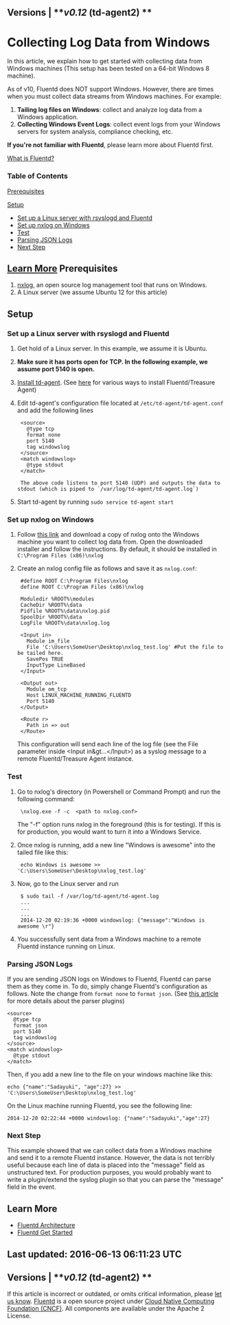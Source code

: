 
Versions \| ***v0.12* (td-agent2) **
------------------------------------------------------------------------

Collecting Log Data from Windows
================================

In this article, we explain how to get started with collecting data from
Windows machines (This setup has been tested on a 64-bit Windows 8
machine).

As of v10, Fluentd does NOT support Windows. However, there are times
when you must collect data streams from Windows machines. For example:

1.  **Tailing log files on Windows**: collect and analyze log data from
    a Windows application.
2.  **Collecting Windows Event Logs**: collect event logs from your
    Windows servers for system analysis, compliance checking, etc.

**If you're not familiar with Fluentd**, please learn more about Fluentd
first.


[What is Fluentd?](/articles/architecture)


### Table of Contents

[Prerequisites](#prerequisites)

[Setup](#setup)

-   [Set up a Linux server with rsyslogd and
    Fluentd](#set-up-a-linux-server-with-rsyslogd-and-fluentd)
-   [Set up nxlog on Windows](#set-up-nxlog-on-windows)
-   [Test](#test)
-   [Parsing JSON Logs](#parsing-json-logs)
-   [Next Step](#next-step)

[Learn More](#learn-more)
Prerequisites
-------------

1.  [nxlog](http://nxlog.org), an open source log management tool that
    runs on Windows.
2.  A Linux server (we assume Ubuntu 12 for this article)

Setup
-----

### Set up a Linux server with rsyslogd and Fluentd

1.  Get hold of a Linux server. In this example, we assume it is Ubuntu.
2.  **Make sure it has ports open for TCP. In the following example, we
    assume port 5140 is open.**
3.  [Install td-agent](/articles/install-by-deb). (See
    [here](/categories/installation) for various ways to install
    Fluentd/Treasure Agent)
4.  Edit td-agent's configuration file located at
    `/etc/td-agent/td-agent.conf` and add the following lines

    ``` {.CodeRay}
     <source>
       @type tcp
       format none
       port 5140
       tag windowslog
     </source>    
     <match windowslog>
       @type stdout
     </match>

     The above code listens to port 5140 (UDP) and outputs the data to stdout (which is piped to `/var/log/td-agent/td-agent.log`)    
    ```

5.  Start td-agent by running `sudo service td-agent start`

### Set up nxlog on Windows

1.  Follow [this link](http://nxlog.org/download) and download a copy of
    nxlog onto the Windows machine you want to collect log data from.
    Open the downloaded installer and follow the instructions. By
    default, it should be installed in `C:\Program Files (x86)\nxlog`
2.  Create an nxlog config file as follows and save it as `nxlog.conf`:

    ``` {.CodeRay}
     #define ROOT C:\Program Files\nxlog
     define ROOT C:\Program Files (x86)\nxlog

     Moduledir %ROOT%\modules
     CacheDir %ROOT%\data
     Pidfile %ROOT%\data\nxlog.pid
     SpoolDir %ROOT%\data
     LogFile %ROOT%\data\nxlog.log

     <Input in>
       Module im_file
       File 'C:\Users\SomeUser\Desktop\nxlog_test.log' #Put the file to be tailed here.
       SavePos TRUE
       InputType LineBased
     </Input>

     <Output out>
       Module om_tcp
       Host LINUX_MACHINE_RUNNING_FLUENTD
       Port 5140
     </Output> 

     <Route r>
       Path in => out
     </Route>
    ```

    This configuration will send each line of the log file (see the File
    parameter inside \<Input in&gt...\</Input\>) as a syslog message to
    a remote Fluentd/Treasure Agent instance.

### Test

1.  Go to nxlog's directory (in Powershell or Command Prompt) and run
    the following command:

    ``` {.CodeRay}
     \nxlog.exe -f -c  <path to nxlog.conf>
    ```

    The "-f" option runs nxlog in the foreground (this is for testing).
    If this is for production, you would want to turn it into a Windows
    Service.

2.  Once nxlog is running, add a new line "Windows is awesome" into the
    tailed file like this:

    ``` {.CodeRay}
     echo Windows is awesome >> 'C:\Users\SomeUser\Desktop\nxlog_test.log'
    ```

3.  Now, go to the Linux server and run

    ``` {.CodeRay}
     $ sudo tail -f /var/log/td-agent/td-agent.log
     ...
     ...
     ...
     2014-12-20 02:19:36 +0000 windowslog: {"message":"Windows is awesome \r"}
    ```

4.  You successfully sent data from a Windows machine to a remote
    Fluentd instance running on Linux.

### Parsing JSON Logs

If you are sending JSON logs on Windows to Fluentd, Fluentd can parse
them as they come in. To do, simply change Fluentd's configuration as
follows. Note the change from `format none` to `format json`. (See [this
article](parser-plugin-overview) for more details about the parser
plugins)

``` {.CodeRay}
<source>
  @type tcp
  format json
  port 5140
  tag windowslog
</source>    
<match windowslog>
  @type stdout
</match>
```

Then, if you add a new line to the file on your windows machine like
this:

``` {.CodeRay}
echo {"name":"Sadayuki", "age":27} >> 'C:\Users\SomeUser\Desktop\nxlog_test.log'
```

On the Linux machine running Fluentd, you see the following line:

``` {.CodeRay}
2014-12-20 02:22:44 +0000 windowslog: {"name":"Sadayuki","age":27}
```

### Next Step

This example showed that we can collect data from a Windows machine and
send it to a remote Fluentd instance. However, the data is not terribly
useful because each line of data is placed into the "message" field as
unstructured text. For production purposes, you would probably want to
write a plugin/extend the syslog plugin so that you can parse the
"message" field in the event.

Learn More
----------

-   [Fluentd Architecture](architecture)
-   [Fluentd Get Started](quickstart)


Last updated: 2016-06-13 06:11:23 UTC
------------------------------------------------------------------------
Versions \| ***v0.12* (td-agent2) **
------------------------------------------------------------------------

If this article is incorrect or outdated, or omits critical information,
please [let us
know](https://github.com/fluent/fluentd-docs/issues?state=open).
[Fluentd](http://www.fluentd.org/) is a open source project under [Cloud
Native Computing Foundation (CNCF)](https://cncf.io/). All components
are available under the Apache 2 License.
